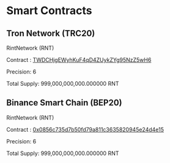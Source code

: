 # Smart Contracts

## Tron Network (TRC20)

RintNetwork (RNT)

Contract : [TWDCHjgEWyhKuF4qD4ZUykZYg95NzZ5wH6](https://tronscan.org/#/token20/TWDCHjgEWyhKuF4qD4ZUykZYg95NzZ5wH6)

Precision: 6

Total Supply: 999,000,000,000.000000 RNT

## Binance Smart Chain (BEP20)

RintNetwork (RNT)

Contract : [0x0856c735d7b50fd79a811c3635820945e24d4e15](https://bscscan.com/token/0x0856c735d7b50fd79a811c3635820945e24d4e15)

Precision: 6

Total Supply: 999,000,000,000.000000 RNT
